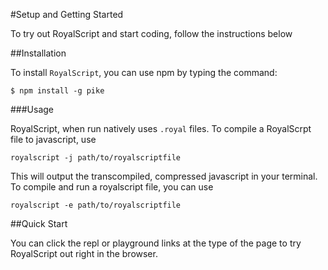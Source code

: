 #Setup and Getting Started

To try out RoyalScript and start coding, follow the instructions below

##Installation

To install `RoyalScript`, you can use npm by typing the command:

```
$ npm install -g pike
```
###Usage

RoyalScript, when run natively uses `.royal` files. To compile a RoyalScrpt file to javascript, use

```
royalscript -j path/to/royalscriptfile
```
This will output the transcompiled, compressed javascript in your terminal. To compile and run a royalscript file, you can use

```
royalscript -e path/to/royalscriptfile
```

##Quick Start 

You can click the repl or playground links at the type of the page to try RoyalScript out right in the browser.
